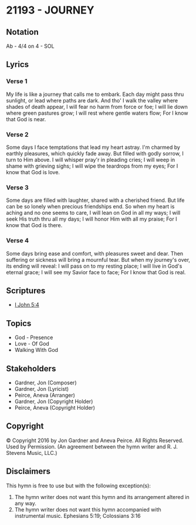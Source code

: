 # 21193 - JOURNEY

## Notation

Ab - 4/4 on 4 - SOL

## Lyrics

### Verse 1

My life is like a  journey that calls me to embark. Each day might pass thru sunlight, or lead where paths are dark.  And tho' I walk the valley where shades of death appear, I will fear no harm from force or foe; I will lie down where green pastures grow; I will rest where gentle waters flow; For I know that God is near.

### Verse 2

Some days I face temptations that lead my heart astray. I'm charmed by earthly pleasures, which quickly fade away. But filled with godly sorrow, I turn to Him above. I will whisper pray'r in pleading cries; I will weep in shame with grieving sighs; I will wipe the teardrops from my eyes; For I know that God is love.

### Verse 3

Some days are filled with laughter, shared with a cherished friend. But life can be so lonely when precious friendships end. So when my heart is aching and no one seems to care, I will lean on God in all my ways; I will seek His truth thru all my days; I will honor Him with all my praise; For I know that God is there.

### Verse 4

Some days bring ease and comfort, with pleasures sweet and dear. Then suffering or sickness will bring a mournful tear. But when my journey's over, its ending will reveal: I will pass on to my resting place; I will live in God's eternal grace; I will see my Savior face to face; For I know that God is real.


## Scriptures

- [I John 5:4](https://www.biblegateway.com/passage/?search=I%20John%205%3A4)

## Topics

- God - Presence
- Love - Of God
- Walking With God

## Stakeholders

- Gardner, Jon (Composer)
- Gardner, Jon (Lyricist)
- Peirce, Aneva (Arranger)
- Gardner, Jon (Copyright Holder)
- Peirce, Aneva (Copyright Holder)

## Copyright

© Copyright 2016 by Jon Gardner and Aneva Peirce.  All Rights Reserved. Used by Permission.
(An agreement between the hymn writer and R. J. Stevens Music, LLC.)

## Disclaimers

This hymn is free to use but with the following exception(s):
1. The hymn writer does not want this hymn and its arrangement altered in any way.
2. The hymn writer does not want this hymn accompanied with instrumental music.
Ephesians 5:19; Colossians 3:16


